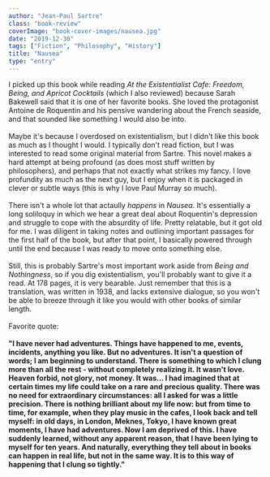 ```yaml
---
author: "Jean-Paul Sartre"
class: "book-review"
coverImage: "book-cover-images/nausea.jpg"
date: "2019-12-30"
tags: ["Fiction", "Philosophy", "History"]
title: "Nausea"
type: "entry"
---
```


I picked up this book while reading <em>At the Existentialist Cafe: Freedom, Being, and Apricot Cocktails</em> (which I also reviewed) because Sarah Bakewell said that it is one of her favorite books. She loved the protagonist Antoine de Roquentin and his pensive wandering about the French seaside, and that sounded like something I would also be into.
<br />
<br />
Maybe it's because I overdosed on existentialism, but I didn't like this book as much as I thought I would. I typically don't read fiction, but I was interested to read some original material from Sartre. This novel makes a hard attempt at being profound (as does most stuff written by philosophers), and perhaps that not exactly what strikes my fancy. I love profundity as much as the next guy, but I enjoy when it is packaged in clever or subtle ways (this is why I love Paul Murray so much).
<br />
<br />
There isn't a whole lot that actaully <em>happens</em> in <em>Nausea</em>. It's essentially a long soliloquy in which we hear a great deal about Roquentin's depression and struggle to cope with the absurdity of life. Pretty relatable, but it got old for me. I was diligent in taking notes and outlining important passages for the first half of the book, but after that point, I basically powered through until the end because I was ready to move onto something else.
<br />
<br />
Still, this is probably Sartre's most important work aside from <em>Being and Nothingness</em>, so if you dig existentialism, you'll probably want to give it a read. At 178 pages, it is very bearable. Just remember that this is a translation, was written in 1938, and lacks extensive dialogue, so you won't be able to breeze through it like you would with other books of similar length.
<br />
<br />
Favorite quote:
<br />
<br />
<b>"I have never had adventures. Things have happened to me, events, incidents, anything you like. But no adventures. It isn't a question of words; I am beginning to understand. There is something to which I clung more than all the rest - without completely realizing it. It wasn't love. Heaven forbid, not glory, not money. It was... I had imagined that at certain times my life could take on a rare and precious quality. There was no need for extraordinary circumstances: all I asked for was a little precision. There is nothing brilliant about my life now: but from time to time, for example, when they play music in the cafes, I look back and tell myself: in old days, in London, Meknes, Tokyo, I have known great moments, I have had adventures. Now I am deprived of this. I have suddenly learned, without any apparent reason, that I have been lying to myself for ten years. And naturally, everything they tell about in books can happen in real life, but not in the same way. It is to this way of happening that I clung so tightly."</b>
